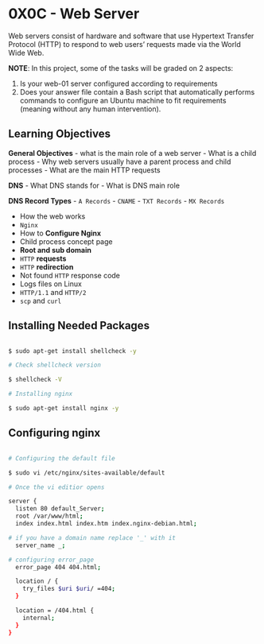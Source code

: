 # 0X0C - Web Server


Web servers consist of hardware and software that use Hypertext Transfer Protocol (HTTP) to respond to web users’ requests made via the World Wide Web.

__NOTE__: In this project, some of the tasks will be graded on 2 aspects:

1. Is your web-01 server configured according to requirements
2. Does your answer file contain a Bash script that automatically performs commands to configure an Ubuntu machine to fit requirements (meaning without any human intervention).

## Learning Objectives

__General Objectives__
    - what is the main role of a web server
    - What is a child process
    - Why web servers usually have a parent process and child processes
    - What are the main HTTP requests

__DNS__
    - What DNS stands for
    - What is DNS main role

__DNS Record Types__
    - `A Records`
    - `CNAME`
    - `TXT Records`
    - `MX Records`

- How the web works
- `Nginx`
- How to __Configure Nginx__
- Child process concept page
- __Root and sub domain__
- `HTTP` __requests__
- `HTTP` __redirection__
- Not found `HTTP` response code
- Logs files on Linux
- `HTTP/1.1` and `HTTP/2`
- `scp` and `curl`


## Installing Needed Packages

```bash

$ sudo apt-get install shellcheck -y

# Check shellcheck version

$ shellcheck -V

# Installing nginx

$ sudo apt-get install nginx -y

```
## Configuring nginx
```bash

# Configuring the default file

$ sudo vi /etc/nginx/sites-available/default

# Once the vi editior opens

server {
  listen 80 default_Server;
  root /var/www/html;
  index index.html index.htm index.nginx-debian.html;

# if you have a domain name replace '_' with it
  server_name _;

# configuring error_page
  error_page 404 404.html;

  location / {
    try_files $uri $uri/ =404;
  }

  location = /404.html {
    internal;
  }
}

```
